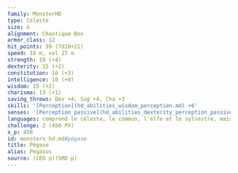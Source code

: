 ```yaml
---
family: MonsterHD
type: Céleste
size: G
alignment: Chaotique Bon
armor_class: 12
hit_points: 59 (7d10+21)
speed: 18 m, vol 27 m
strength: 18 (+4)
dexterity: 15 (+2)
constitution: 16 (+3)
intelligence: 10 (+0)
wisdom: 15 (+2)
charisma: 13 (+1)
saving_throws: Dex +4, Sag +4, Cha +3
skills: '[Perception](hd_abilities_wisdom_perception.md) +6'
senses: '[Perception passive](hd_abilities_dexterity_perception_passive.md) 16'
languages: comprend le céleste, le commun, l'elfe et le sylvestre, mais ne peut pas parler
challenge: 2 (450 PX)
x_p: 450
id: monsters_hd.md#pégase
title: Pégase
alias: Pegasus
source: (CEO p)(SRD p)
---
```


